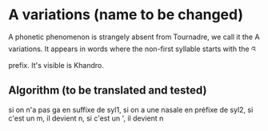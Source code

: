 # A variations (name to be changed)

A phonetic phenomenon is strangely absent from Tournadre, we call it the A variations. It appears in words where the non-first syllable starts with the འ prefix. It's visible is Khandro.

## Algorithm (to be translated and tested)

si on n'a pas ga en suffixe de syl1, si on a une nasale en préfixe de syl2, si c'est un m, il devient n, si c'est un ', il devient n
